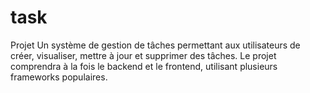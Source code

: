# task
Projet
  Un système de gestion de tâches permettant aux utilisateurs de créer, visualiser, mettre à jour et supprimer des tâches. Le projet comprendra à la fois le backend et le frontend, utilisant plusieurs frameworks populaires.
